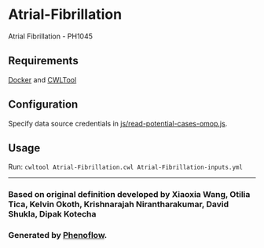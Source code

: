 # Atrial-Fibrillation

Atrial Fibrillation - PH1045

## Requirements

[Docker](https://docs.docker.com/install/) and [CWLTool](https://github.com/common-workflow-language/cwltool#install)

## Configuration

Specify data source credentials in [js/read-potential-cases-omop.js](js/read-potential-cases-omop.js).

## Usage

Run: `cwltool Atrial-Fibrillation.cwl Atrial-Fibrillation-inputs.yml`

***

### Based on original definition developed by Xiaoxia Wang, Otilia Tica, Kelvin Okoth, Krishnarajah Nirantharakumar, David Shukla, Dipak Kotecha
### Generated by [Phenoflow](https://kclhi.org/phenoflow).
